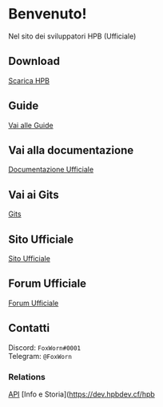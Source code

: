 # Benvenuto!
Nel sito dei sviluppatori HPB (Ufficiale)

## Download
[Scarica HPB](https://dev.hpbdev.cf/download/)

## Guide
[Vai alle Guide](https://dev.hpbdev.cf/guide/index)

## Vai alla documentazione
[Documentazione Ufficiale](https://dev.hpbdev.cf/docs/base)

## Vai ai Gits
[Gits](https://dev.hpbdev.cf/gits/index)

## Sito Ufficiale
[Sito Ufficiale](https://hpbdev.cf/)

## Forum Ufficiale
[Forum Ufficiale](https://hpbdev.cf/forum/)

## Contatti
Discord: `FoxWorn#0001`<br>
Telegram: `@FoxWorn`

### Relations
[API](https://api.hpbdev.cf/extwiew/)
[Info e Storia](https://dev.hpbdev.cf/hpb
